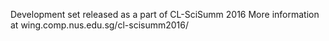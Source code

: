 Development set released as a part of CL-SciSumm 2016
More information at wing.comp.nus.edu.sg/cl-scisumm2016/
